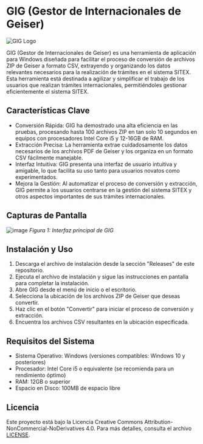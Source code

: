 # GIG (Gestor de Internacionales de Geiser)

![GIG Logo](path/to/logo.png)

GIG (Gestor de Internacionales de Geiser) es una herramienta de aplicación para Windows diseñada para facilitar el proceso de conversión de archivos ZIP de Geiser a formato CSV, extrayendo y organizando los datos relevantes necesarios para la realización de trámites en el sistema SITEX. Esta herramienta está destinada a agilizar y simplificar el trabajo de los usuarios que realizan trámites internacionales, permitiéndoles gestionar eficientemente el sistema SITEX.

## Características Clave

- Conversión Rápida: GIG ha demostrado una alta eficiencia en las pruebas, procesando hasta 100 archivos ZIP en tan solo 10 segundos en equipos con procesadores Intel Core i5 y 12-16GB de RAM.
- Extracción Precisa: La herramienta extrae cuidadosamente los datos necesarios de los archivos PDF de Geiser y los organiza en un formato CSV fácilmente manejable.
- Interfaz Intuitiva: GIG presenta una interfaz de usuario intuitiva y amigable, lo que facilita su uso tanto para usuarios novatos como experimentados.
- Mejora la Gestión: Al automatizar el proceso de conversión y extracción, GIG permite a los usuarios centrarse en la gestión del sistema SITEX y otros aspectos importantes de sus trámites internacionales.

## Capturas de Pantalla

![image](https://github.com/brahimcah/GIG/assets/8999609/6a3f020b-7616-4d95-aeda-2db3f6d14008)
*Figura 1: Interfaz principal de GIG*

## Instalación y Uso

1. Descarga el archivo de instalación desde la sección "Releases" de este repositorio.
2. Ejecuta el archivo de instalación y sigue las instrucciones en pantalla para completar la instalación.
3. Abre GIG desde el menú de inicio o el escritorio.
4. Selecciona la ubicación de los archivos ZIP de Geiser que deseas convertir.
5. Haz clic en el botón "Convertir" para iniciar el proceso de conversión y extracción.
6. Encuentra los archivos CSV resultantes en la ubicación especificada.

## Requisitos del Sistema

- Sistema Operativo: Windows (versiones compatibles: Windows 10 y posteriores)
- Procesador: Intel Core i5 o equivalente (se recomienda para un rendimiento óptimo)
- RAM: 12GB o superior
- Espacio en Disco: 100MB de espacio libre


## Licencia

Este proyecto está bajo la Licencia Creative Commons Attribution-NonCommercial-NoDerivatives 4.0. Para más detalles, consulta el archivo [LICENSE](LICENSE).

